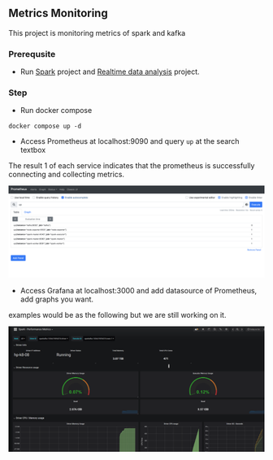## Metrics Monitoring

This project is monitoring metrics of spark and kafka

### Prerequsite

- Run [Spark](https://github.com/cs6675-spring24-group13/spark) project and [Realtime data analysis](https://github.com/cs6675-spring24-group13/realtime-data-analysis) project.

### Step

- Run docker compose

```
docker compose up -d
```

- Access Prometheus at localhost:9090 and query `up` at the search textbox

The result 1 of each service indicates that the prometheus is successfully connecting and collecting metrics.

![prometheus](./image/prometheus.png)

- Access Grafana at localhost:3000 and add datasource of Prometheus, add graphs you want.

examples would be as the following but we are still working on it.

![grafana](./image/grafana-example.png)


